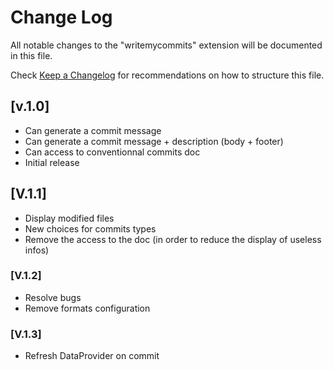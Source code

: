 # Change Log

All notable changes to the "writemycommits" extension will be documented in this file.

Check [Keep a Changelog](http://keepachangelog.com/) for recommendations on how to structure this file.

## [v.1.0]

- Can generate a commit message
- Can generate a commit message + description (body + footer)
- Can access to conventionnal commits doc
- Initial release

## [V.1.1]

- Display modified files
- New choices for commits types
- Remove the access to the doc (in order to reduce the display of useless infos)

### [V.1.2]

- Resolve bugs
- Remove formats configuration

### [V.1.3]

- Refresh DataProvider on commit
